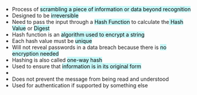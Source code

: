 - Process of <mark style="background: #ABF7F7A6;">scrambling a piece of information or data beyond recognition</mark>
- Designed to be <mark style="background: #ABF7F7A6;">irreversible</mark>
- Need to pass the input through a <mark style="background: #ABF7F7A6;">Hash Function</mark> to calculate the<mark style="background: #ABF7F7A6;"> Hash Value</mark> or <mark style="background: #ABF7F7A6;">Digest</mark>
- Hash function is an <mark style="background: #ABF7F7A6;">algorithm used to encrypt a string</mark> 
- Each hash value must be <mark style="background: #ABF7F7A6;">unique</mark>
- Will not reveal passwords in a data breach because there is <mark style="background: #ABF7F7A6;">no encryption needed</mark>
- Hashing is also called <mark style="background: #ABF7F7A6;">one-way hash</mark>
- Used to ensure that <mark style="background: #ABF7F7A6;">information is in its original form</mark>
- 
- Does not prevent the message from being read and understood
- Used for authentication if supported by something else